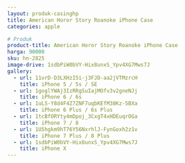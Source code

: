 ```yaml
---
layout: produk-casinghp
title: American Horor Story Roanoke iPhone Case
categories: apple

# Produk
product-title: American Horor Story Roanoke iPhone Case
harga: 90000
sku: hn-2825
image-drive: 1sdbPiW0bVY-Hix8unxS_Ypv4XG7Mws7J
gallery:
  - url: 11vrD-D3LXHzI5i-j3FJD-aa2jVTMzrcH
    title: iPhone 5 / 5s / SE
  - url: 1goglYWAj3IzRRgSuIajMOfv3v2gneNJj
    title: iPhone 6 / 6s
  - url: 1uLS-Y8d4F4Z7ZNF7uqbKEfM38Kz-5BXa
    title: iPhone 6 Plus / 6s Plus
  - url: 1tcBfORYty4mDpoj_3CxgT4xHDEuqrOGa
    title: iPhone 7 / 8
  - url: 1U5hgkm9hT76Y56NxrhlJ-FynGoxh2z1v
    title: iPhone 7 Plus / 8 Plus
  - url: 1sdbPiW0bVY-Hix8unxS_Ypv4XG7Mws7J
    title: iPhone X
---
```

